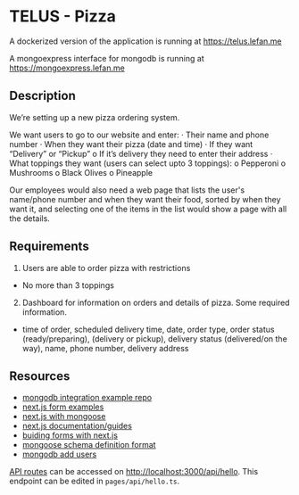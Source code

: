 # TELUS - Pizza

A dockerized version of the application is running at https://telus.lefan.me

A mongoexpress interface for mongodb is running at https://mongoexpress.lefan.me

## Description

We’re setting up a new pizza ordering system.
 
We want users to go to our website and enter:
·         Their name and phone number
·         When they want their pizza (date and time)
·         If they want “Delivery” or “Pickup”
o   If it’s delivery they need to enter their address
·         What toppings they want (users can select upto 3 toppings):
o   Pepperoni
o   Mushrooms
o   Black Olives
o   Pineapple
 
Our employees would also need a web page that lists the user's name/phone number and when they want their food, sorted by when they want it, and selecting one of the items in the list would show a page with all the details.

## Requirements

1. Users are able to order pizza with restrictions
- No more than 3 toppings
2. Dashboard for information on orders and details of pizza. Some required information.
- time of order, scheduled delivery time, date, order type, order status (ready/preparing), (delivery or pickup), delivery status (delivered/on the way), name, phone number, delivery address

## Resources
- [mongodb integration example repo](https://github.com/mongodb-developer/mongodb-typescript-example)
- [next.js form examples](https://github.com/vercel/next.js/tree/canary/examples/next-forms)
- [next.js with mongoose](https://github.com/vercel/next.js/tree/canary/examples/with-mongodb-mongoose)
- [next.js documentation/guides](https://nextjs.org/docs/guides/building-forms)
- [buiding forms with next.js](https://nextjs.org/docs/guides/building-forms)
- [mongoose schema definition format](https://mongoosejs.com/docs/schematypes.html#)
- [mongodb add users](https://www.mongodb.com/docs/v4.4/tutorial/create-users/)

[API routes](https://nextjs.org/docs/api-routes/introduction) can be accessed on [http://localhost:3000/api/hello](http://localhost:3000/api/hello). This endpoint can be edited in `pages/api/hello.ts`.
